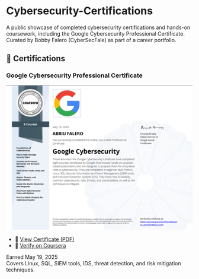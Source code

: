 # Cybersecurity-Certifications
A public showcase of completed cybersecurity certifications and hands-on coursework, including the Google Cybersecurity Professional Certificate. Curated by Bobby Falero (CyberSecFale) as part of a career portfolio.

## 📜 Certifications

### Google Cybersecurity Professional Certificate

![Google Cybersecurity Certificate](certs/Google_Cybersecurity_Certificate_2025.png)

- 📄 [View Certificate (PDF)](certs/Google_Cybersecurity_Certificate_2025.pdf)  
- 🔗 [Verify on Coursera](https://coursera.org/verify/professional-cert/PMYWE5C219QJ)

Earned May 19, 2025  
Covers Linux, SQL, SIEM tools, IDS, threat detection, and risk mitigation techniques.
